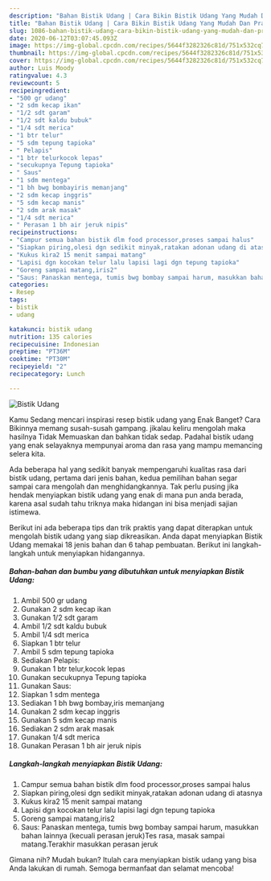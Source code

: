 ```yaml
---
description: "Bahan Bistik Udang | Cara Bikin Bistik Udang Yang Mudah Dan Praktis"
title: "Bahan Bistik Udang | Cara Bikin Bistik Udang Yang Mudah Dan Praktis"
slug: 1086-bahan-bistik-udang-cara-bikin-bistik-udang-yang-mudah-dan-praktis
date: 2020-06-12T03:07:45.093Z
image: https://img-global.cpcdn.com/recipes/5644f3282326c81d/751x532cq70/bistik-udang-foto-resep-utama.jpg
thumbnail: https://img-global.cpcdn.com/recipes/5644f3282326c81d/751x532cq70/bistik-udang-foto-resep-utama.jpg
cover: https://img-global.cpcdn.com/recipes/5644f3282326c81d/751x532cq70/bistik-udang-foto-resep-utama.jpg
author: Luis Moody
ratingvalue: 4.3
reviewcount: 5
recipeingredient:
- "500 gr udang"
- "2 sdm kecap ikan"
- "1/2 sdt garam"
- "1/2 sdt kaldu bubuk"
- "1/4 sdt merica"
- "1 btr telur"
- "5 sdm tepung tapioka"
- " Pelapis"
- "1 btr telurkocok lepas"
- "secukupnya Tepung tapioka"
- " Saus"
- "1 sdm mentega"
- "1 bh bwg bombayiris memanjang"
- "2 sdm kecap inggris"
- "5 sdm kecap manis"
- "2 sdm arak masak"
- "1/4 sdt merica"
- " Perasan 1 bh air jeruk nipis"
recipeinstructions:
- "Campur semua bahan bistik dlm food processor,proses sampai halus"
- "Siapkan piring,olesi dgn sedikit minyak,ratakan adonan udang di atasnya"
- "Kukus kira2 15 menit sampai matang"
- "Lapisi dgn kocokan telur lalu lapisi lagi dgn tepung tapioka"
- "Goreng sampai matang,iris2"
- "Saus: Panaskan mentega, tumis bwg bombay sampai harum, masukkan bahan lainnya (kecuali perasan jeruk)Tes rasa, masak sampai matang.Terakhir masukkan perasan jeruk"
categories:
- Resep
tags:
- bistik
- udang

katakunci: bistik udang 
nutrition: 135 calories
recipecuisine: Indonesian
preptime: "PT36M"
cooktime: "PT30M"
recipeyield: "2"
recipecategory: Lunch

---
```



![Bistik Udang](https://img-global.cpcdn.com/recipes/5644f3282326c81d/751x532cq70/bistik-udang-foto-resep-utama.jpg)

Kamu Sedang mencari inspirasi resep bistik udang yang Enak Banget? Cara Bikinnya memang susah-susah gampang. jikalau keliru mengolah maka hasilnya Tidak Memuaskan dan bahkan tidak sedap. Padahal bistik udang yang enak selayaknya mempunyai aroma dan rasa yang mampu memancing selera kita.



Ada beberapa hal yang sedikit banyak mempengaruhi kualitas rasa dari bistik udang, pertama dari jenis bahan, kedua pemilihan bahan segar sampai cara mengolah dan menghidangkannya. Tak perlu pusing jika hendak menyiapkan bistik udang yang enak di mana pun anda berada, karena asal sudah tahu triknya maka hidangan ini bisa menjadi sajian istimewa.


Berikut ini ada beberapa tips dan trik praktis yang dapat diterapkan untuk mengolah bistik udang yang siap dikreasikan. Anda dapat menyiapkan Bistik Udang memakai 18 jenis bahan dan 6 tahap pembuatan. Berikut ini langkah-langkah untuk menyiapkan hidangannya.

<!--inarticleads1-->

##### Bahan-bahan dan bumbu yang dibutuhkan untuk menyiapkan Bistik Udang:

1. Ambil 500 gr udang
1. Gunakan 2 sdm kecap ikan
1. Gunakan 1/2 sdt garam
1. Ambil 1/2 sdt kaldu bubuk
1. Ambil 1/4 sdt merica
1. Siapkan 1 btr telur
1. Ambil 5 sdm tepung tapioka
1. Sediakan  Pelapis:
1. Gunakan 1 btr telur,kocok lepas
1. Gunakan secukupnya Tepung tapioka
1. Gunakan  Saus:
1. Siapkan 1 sdm mentega
1. Sediakan 1 bh bwg bombay,iris memanjang
1. Gunakan 2 sdm kecap inggris
1. Gunakan 5 sdm kecap manis
1. Sediakan 2 sdm arak masak
1. Gunakan 1/4 sdt merica
1. Gunakan  Perasan 1 bh air jeruk nipis




<!--inarticleads2-->

##### Langkah-langkah menyiapkan Bistik Udang:

1. Campur semua bahan bistik dlm food processor,proses sampai halus
1. Siapkan piring,olesi dgn sedikit minyak,ratakan adonan udang di atasnya
1. Kukus kira2 15 menit sampai matang
1. Lapisi dgn kocokan telur lalu lapisi lagi dgn tepung tapioka
1. Goreng sampai matang,iris2
1. Saus: Panaskan mentega, tumis bwg bombay sampai harum, masukkan bahan lainnya (kecuali perasan jeruk)Tes rasa, masak sampai matang.Terakhir masukkan perasan jeruk




Gimana nih? Mudah bukan? Itulah cara menyiapkan bistik udang yang bisa Anda lakukan di rumah. Semoga bermanfaat dan selamat mencoba!
